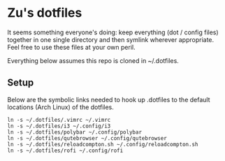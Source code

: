 # Zu's dotfiles 
It seems something everyone's doing: keep everything (dot / config files) together in one single directory and then symlink wherever appropriate. Feel free to use these files at your own peril. 

Everything below assumes this repo is cloned in ~/.dotfiles. 

## Setup

Below are the symbolic links needed to hook up .dotfiles to the default locations (Arch Linux) of the dotfiles.

```
ln -s ~/.dotfiles/.vimrc ~/.vimrc
ln -s ~/.dotfiles/i3 ~/.config/i3
ln -s ~/.dotfiles/polybar ~/.config/polybar
ln -s ~/.dotfiles/qutebrowser ~/.config/qutebrowser
ln -s ~/.dotfiles/reloadcompton.sh ~/.config/reloadcompton.sh
ln -s ~/.dotfiles/rofi ~/.config/rofi
```
